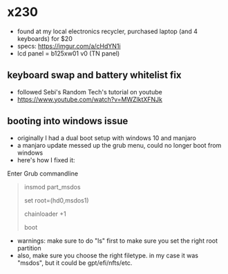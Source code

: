 # x230
* found at my local electronics recycler, purchased laptop (and 4 keyboards) for $20
* specs: https://imgur.com/a/cHdYN1i
* lcd panel = b125xw01 v0 (TN panel)

## keyboard swap and battery whitelist fix
* followed Sebi's Random Tech's tutorial on youtube
* https://www.youtube.com/watch?v=MWZlktXFNJk

## booting into windows issue
* originally I had a dual boot setup with windows 10 and manjaro
* a manjaro update messed up the grub menu, could no longer boot from windows
* here's how I fixed it:

Enter Grub commandline
> insmod part_msdos
> 
> set root=(hd0,msdos1)
> 
> chainloader +1
> 
> boot

* warnings: make sure to do "ls" first to make sure you set the right root partition
* also, make sure you choose the right filetype. in my case it was "msdos", but it could be gpt/efi/nfts/etc.
